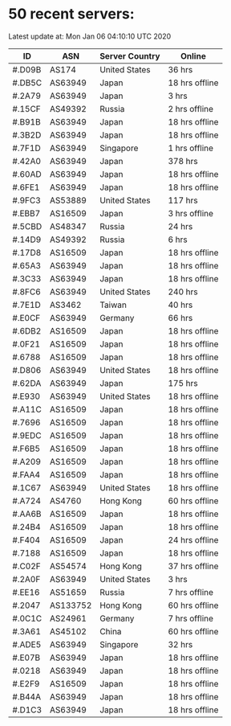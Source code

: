 # 50 recent servers:

Latest update at: Mon Jan 06 04:10:10 UTC 2020

| ID | ASN | Server Country | Online |
| -- | --- | -------------- | ------ |
| #.D09B | AS174 | United States | 36 hrs |
| #.DB5C | AS63949 | Japan | 18 hrs offline |
| #.2A79 | AS63949 | Japan | 3 hrs |
| #.15CF | AS49392 | Russia | 2 hrs offline |
| #.B91B | AS63949 | Japan | 18 hrs offline |
| #.3B2D | AS63949 | Japan | 18 hrs offline |
| #.7F1D | AS63949 | Singapore | 1 hrs offline |
| #.42A0 | AS63949 | Japan | 378 hrs |
| #.60AD | AS63949 | Japan | 18 hrs offline |
| #.6FE1 | AS63949 | Japan | 18 hrs offline |
| #.9FC3 | AS53889 | United States | 117 hrs |
| #.EBB7 | AS16509 | Japan | 3 hrs offline |
| #.5CBD | AS48347 | Russia | 24 hrs |
| #.14D9 | AS49392 | Russia | 6 hrs |
| #.17D8 | AS16509 | Japan | 18 hrs offline |
| #.65A3 | AS63949 | Japan | 18 hrs offline |
| #.3C33 | AS63949 | Japan | 18 hrs offline |
| #.8FC6 | AS63949 | United States | 240 hrs |
| #.7E1D | AS3462 | Taiwan | 40 hrs |
| #.E0CF | AS63949 | Germany | 66 hrs |
| #.6DB2 | AS16509 | Japan | 18 hrs offline |
| #.0F21 | AS16509 | Japan | 18 hrs offline |
| #.6788 | AS16509 | Japan | 18 hrs offline |
| #.D806 | AS63949 | United States | 18 hrs offline |
| #.62DA | AS63949 | Japan | 175 hrs |
| #.E930 | AS63949 | United States | 18 hrs offline |
| #.A11C | AS16509 | Japan | 18 hrs offline |
| #.7696 | AS16509 | Japan | 18 hrs offline |
| #.9EDC | AS16509 | Japan | 18 hrs offline |
| #.F6B5 | AS16509 | Japan | 18 hrs offline |
| #.A209 | AS16509 | Japan | 18 hrs offline |
| #.FAA4 | AS16509 | Japan | 18 hrs offline |
| #.1C67 | AS63949 | United States | 18 hrs offline |
| #.A724 | AS4760 | Hong Kong | 60 hrs offline |
| #.AA6B | AS16509 | Japan | 18 hrs offline |
| #.24B4 | AS16509 | Japan | 18 hrs offline |
| #.F404 | AS16509 | Japan | 24 hrs offline |
| #.7188 | AS16509 | Japan | 18 hrs offline |
| #.C02F | AS54574 | Hong Kong | 37 hrs offline |
| #.2A0F | AS63949 | United States | 3 hrs |
| #.EE16 | AS51659 | Russia | 7 hrs offline |
| #.2047 | AS133752 | Hong Kong | 60 hrs offline |
| #.0C1C | AS24961 | Germany | 7 hrs offline |
| #.3A61 | AS45102 | China | 60 hrs offline |
| #.ADE5 | AS63949 | Singapore | 32 hrs |
| #.E07B | AS63949 | Japan | 18 hrs offline |
| #.0218 | AS63949 | Japan | 18 hrs offline |
| #.E2F9 | AS16509 | Japan | 18 hrs offline |
| #.B44A | AS63949 | Japan | 18 hrs offline |
| #.D1C3 | AS63949 | Japan | 18 hrs offline |

